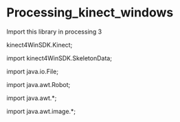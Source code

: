 # Processing_kinect_windows

Import this library in processing 3

 kinect4WinSDK.Kinect;
 
 import kinect4WinSDK.SkeletonData;
 
 import  java.io.File;
 
 import java.awt.Robot;
 
 import java.awt.*;

 import java.awt.image.*;
